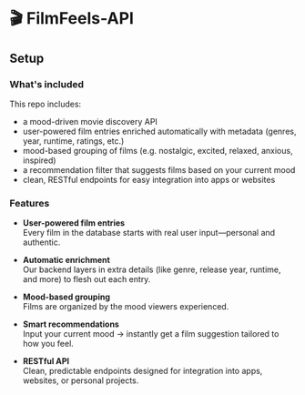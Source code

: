 # 🎬 FilmFeels-API

## Setup

### What's included

This repo includes:

* a mood-driven movie discovery API  
* user-powered film entries enriched automatically with metadata (genres, year, runtime, ratings, etc.)  
* mood-based grouping of films (e.g. nostalgic, excited, relaxed, anxious, inspired)  
* a recommendation filter that suggests films based on your current mood  
* clean, RESTful endpoints for easy integration into apps or websites  

### Features

* **User-powered film entries**  
  Every film in the database starts with real user input—personal and authentic.  

* **Automatic enrichment**  
  Our backend layers in extra details (like genre, release year, runtime, and more) to flesh out each entry.  

* **Mood-based grouping**  
  Films are organized by the mood viewers experienced.  

* **Smart recommendations**  
  Input your current mood → instantly get a film suggestion tailored to how you feel.  

* **RESTful API**  
  Clean, predictable endpoints designed for integration into apps, websites, or personal projects.  
